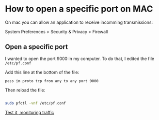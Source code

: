 # How to open a specific port on MAC

On mac you can allow an application to receive incomming transmissions:

System Preferences > Security & Privacy > Firewall

## Open a specific port

I wanted to open the port 9000 in my computer. To do that, I edited the file `/etc/pf.conf` 

Add this line at the bottom of the file:

```
pass in proto tcp from any to any port 9000

```

Then reload the file:

```bash

sudo pfctl -vnf /etc/pf.conf

```

[ Test it, monitoring traffic ](how-to-monitor-certain-port-traffic.md)
